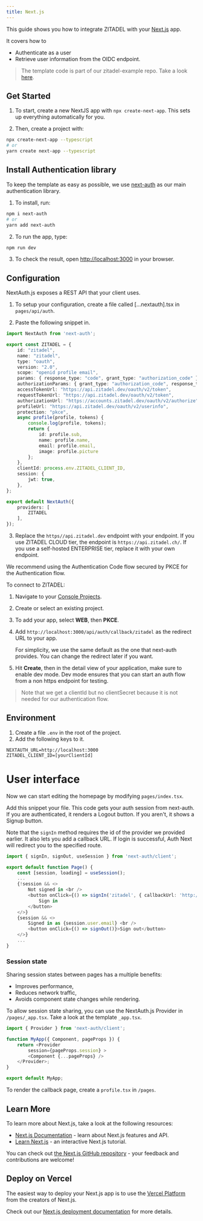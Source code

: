 ```yaml
---
title: Next.js
---
```


This guide shows you how to integrate ZITADEL with your [Next.js](https://nextjs.org/) app. 

It covers how to
- Authenticate as a user
- Retrieve user information from the OIDC endpoint.

> The template code is part of our zitadel-example repo. Take a look [here](https://github.com/caos/zitadel-examples/tree/main/nextjs).

## Get Started

1. To start, create a new NextJS app with `npx create-next-app`. This sets up everything automatically for you. 

1. Then, create a project with:

```bash
npx create-next-app --typescript
# or
yarn create next-app --typescript
```

## Install Authentication library

To keep the template as easy as possible, we use [next-auth](https://next-auth.js.org/) as our main authentication library. 

1. To install, run:

```bash
npm i next-auth
# or
yarn add next-auth
```

2. To run the app, type:

```bash
npm run dev
```

3. To check the result, open [http://localhost:3000](http://localhost:3000) 
in your browser.

## Configuration

NextAuth.js exposes a REST API that your client uses.

1. To setup your configuration, create a file called [...nextauth].tsx in `pages/api/auth`.

2. Paste the following snippet in.

```ts
import NextAuth from 'next-auth';

export const ZITADEL = {
    id: "zitadel",
    name: "zitadel",
    type: "oauth",
    version: "2.0",
    scope: "openid profile email",
    params: { response_type: "code", grant_type: "authorization_code" },
    authorizationParams: { grant_type: "authorization_code", response_type: "code" },
    accessTokenUrl: "https://api.zitadel.dev/oauth/v2/token",
    requestTokenUrl: "https://api.zitadel.dev/oauth/v2/token",
    authorizationUrl: "https://accounts.zitadel.dev/oauth/v2/authorize",
    profileUrl: "https://api.zitadel.dev/oauth/v2/userinfo",
    protection: "pkce",
    async profile(profile, tokens) {
        console.log(profile, tokens);
        return {
            id: profile.sub,
            name: profile.name,
            email: profile.email,
            image: profile.picture
        };
    },
    clientId: process.env.ZITADEL_CLIENT_ID,
    session: {
        jwt: true,
    },
};

export default NextAuth({
    providers: [
        ZITADEL
    ],
});
```

3. Replace the `https//api.zitadel.dev` endpoint with your endpoint.
If you use ZITADEL CLOUD tier, the endpoint is `https://api.zitadel.ch/`.
If you use a self-hosted ENTERPRISE tier, replace it with your own endpoint.

We recommend using the Authentication Code flow secured by PKCE for the Authentication flow.

To connect to ZITADEL:

1. Navigate to your [Console Projects](https://console.zitadel.ch/projects).
1. Create or select an existing project.
1. To add your app, select **WEB**, then **PKCE**. 
1. Add `http://localhost:3000/api/auth/callback/zitadel` as the redirect URL to your app. 

   For simplicity, we use the same default as the one that next-auth provides.
   You can change the redirect later if you want.
1. Hit **Create**, then in the detail view of your application, make sure to enable dev mode. Dev mode ensures that you can start an auth flow from a non https endpoint for testing.

> Note that we get a clientId but no clientSecret because it is not needed for our authentication flow.

## Environment

1. Create a file `.env` in the root of the project. 
1. Add the following keys to it.

```
NEXTAUTH_URL=http://localhost:3000
ZITADEL_CLIENT_ID=[yourClientId]
```

# User interface

Now we can start editing the homepage by modifying `pages/index.tsx`.

Add this snippet your file. This code gets your auth session from next-auth.
If you are authenticated, it renders a Logout button.
If you aren't, it shows a Signup button.

Note that the `signIn` method requires the id of the provider we provided earlier.
It also lets you add a callback URL.
If login is successful, 
Auth Next will redirect you to the specified route.

```ts
import { signIn, signOut, useSession } from 'next-auth/client';

export default function Page() {
    const [session, loading] = useSession();
    ...
    {!session && <>
        Not signed in <br />
        <button onClick={() => signIn('zitadel', { callbackUrl: 'http://localhost:3000/profile' })}>
            Sign in
        </button>
    </>}
    {session && <>
        Signed in as {session.user.email} <br />
        <button onClick={() => signOut()}>Sign out</button>
    </>}
    ...
}
```

### Session state

Sharing session states between pages has a multiple benefits:
- Improves performance,
- Reduces network traffic,
- Avoids component state changes while rendering.

To allow session state sharing, you can use the NextAuth.js Provider in `/pages/_app.tsx`.
Take a look at the template `_app.tsx`.

```ts
import { Provider } from 'next-auth/client';

function MyApp({ Component, pageProps }) {
    return <Provider
        session={pageProps.session} >
        <Component {...pageProps} />
    </Provider>;
}

export default MyApp;
```

To render the callback page, create a `profile.tsx` in `/pages`.

## Learn More

To learn more about Next.js, take a look at the following resources:

- [Next.js Documentation](https://nextjs.org/docs) - learn about Next.js features and API.
- [Learn Next.js](https://nextjs.org/learn) - an interactive Next.js tutorial.

You can check out [the Next.js GitHub repository](https://github.com/vercel/next.js/) - your feedback and contributions are welcome!

## Deploy on Vercel

The easiest way to deploy your Next.js app is to use the [Vercel Platform](https://vercel.com/new?utm_medium=default-template&filter=next.js&utm_source=create-next-app&utm_campaign=create-next-app-readme) from the creators of Next.js.

Check out our [Next.js deployment documentation](https://nextjs.org/docs/deployment) for more details.
